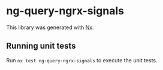 # ng-query-ngrx-signals

This library was generated with [Nx](https://nx.dev).

## Running unit tests

Run `nx test ng-query-ngrx-signals` to execute the unit tests.
